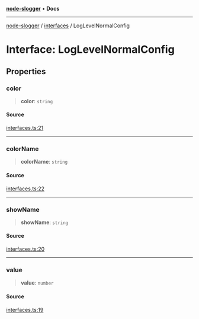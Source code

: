 [**node-slogger**](../../README.md) • **Docs**

***

[node-slogger](../../modules.md) / [interfaces](../README.md) / LogLevelNormalConfig

# Interface: LogLevelNormalConfig

## Properties

### color

> **color**: `string`

#### Source

[interfaces.ts:21](https://github.com/yunnysunny/slogger/blob/c316c2f81f4f3f44e3c58ccfee459eae1daf4268/src/interfaces.ts#L21)

***

### colorName

> **colorName**: `string`

#### Source

[interfaces.ts:22](https://github.com/yunnysunny/slogger/blob/c316c2f81f4f3f44e3c58ccfee459eae1daf4268/src/interfaces.ts#L22)

***

### showName

> **showName**: `string`

#### Source

[interfaces.ts:20](https://github.com/yunnysunny/slogger/blob/c316c2f81f4f3f44e3c58ccfee459eae1daf4268/src/interfaces.ts#L20)

***

### value

> **value**: `number`

#### Source

[interfaces.ts:19](https://github.com/yunnysunny/slogger/blob/c316c2f81f4f3f44e3c58ccfee459eae1daf4268/src/interfaces.ts#L19)
